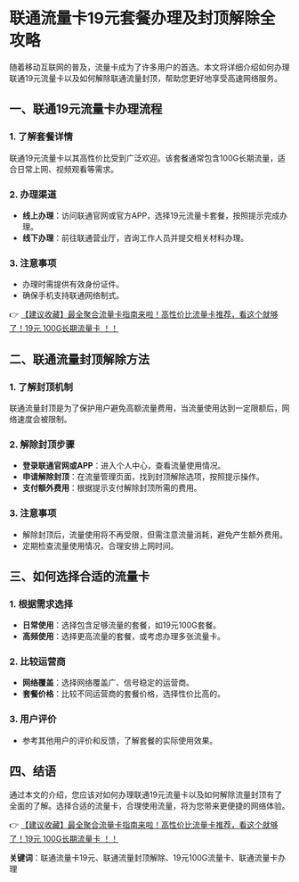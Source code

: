 # 联通流量卡19元套餐办理及封顶解除全攻略

随着移动互联网的普及，流量卡成为了许多用户的首选。本文将详细介绍如何办理联通19元流量卡以及如何解除联通流量封顶，帮助您更好地享受高速网络服务。

## 一、联通19元流量卡办理流程

### 1. 了解套餐详情
联通19元流量卡以其高性价比受到广泛欢迎。该套餐通常包含100G长期流量，适合日常上网、视频观看等需求。

### 2. 办理渠道
- **线上办理**：访问联通官网或官方APP，选择19元流量卡套餐，按照提示完成办理。
- **线下办理**：前往联通营业厅，咨询工作人员并提交相关材料办理。

### 3. 注意事项
- 办理时需提供有效身份证件。
- 确保手机支持联通网络制式。

👉 [【建议收藏】最全聚合流量卡指南来啦！高性价比流量卡推荐，看这个就够了！19元 100G长期流量卡 ！！](https://bit.ly/Liuliangka)

## 二、联通流量封顶解除方法

### 1. 了解封顶机制
联通流量封顶是为了保护用户避免高额流量费用，当流量使用达到一定限额后，网络速度会被限制。

### 2. 解除封顶步骤
- **登录联通官网或APP**：进入个人中心，查看流量使用情况。
- **申请解除封顶**：在流量管理页面，找到封顶解除选项，按照提示操作。
- **支付额外费用**：根据提示支付解除封顶所需的费用。

### 3. 注意事项
- 解除封顶后，流量使用将不再受限，但需注意流量消耗，避免产生额外费用。
- 定期检查流量使用情况，合理安排上网时间。

## 三、如何选择合适的流量卡

### 1. 根据需求选择
- **日常使用**：选择包含足够流量的套餐，如19元100G套餐。
- **高频使用**：选择更高流量的套餐，或考虑办理多张流量卡。

### 2. 比较运营商
- **网络覆盖**：选择网络覆盖广、信号稳定的运营商。
- **套餐价格**：比较不同运营商的套餐价格，选择性价比高的。

### 3. 用户评价
- 参考其他用户的评价和反馈，了解套餐的实际使用效果。

## 四、结语

通过本文的介绍，您应该对如何办理联通19元流量卡以及如何解除流量封顶有了全面的了解。选择合适的流量卡，合理使用流量，将为您带来更便捷的网络体验。

👉 [【建议收藏】最全聚合流量卡指南来啦！高性价比流量卡推荐，看这个就够了！19元 100G长期流量卡 ！！](https://bit.ly/Liuliangka)

**关键词**：联通流量卡19元、联通流量封顶解除、19元100G流量卡、联通流量卡办理